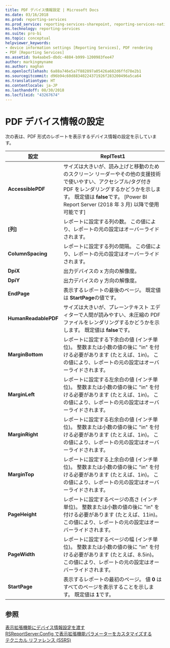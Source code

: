 ```yaml
---
title: PDF デバイス情報設定 | Microsoft Docs
ms.date: 03/16/2018
ms.prod: reporting-services
ms.prod_service: reporting-services-sharepoint, reporting-services-native
ms.technology: reporting-services
ms.suite: pro-bi
ms.topic: conceptual
helpviewer_keywords:
- device information settings [Reporting Services], PDF rendering
- PDF [Reporting Services]
ms.assetid: 9a4aabe5-dbdc-4884-b999-1200983fee47
author: markingmyname
ms.author: maghan
ms.openlocfilehash: 6a88a746e5a7f882897a05426a682d6ffd78e2b1
ms.sourcegitcommit: d96b94c60d88340224371926f283200496a5ca64
ms.translationtype: HT
ms.contentlocale: ja-JP
ms.lasthandoff: 08/30/2018
ms.locfileid: "43267674"
---
```

# <a name="pdf-device-information-settings"></a>PDF デバイス情報の設定
  次の表は、PDF 形式のレポートを表示するデバイス情報の設定を示しています。  
  
|設定|ReplTest1|  
|-------------|-----------|  
| **AccessiblePDF** | サイズは大きいが、読み上げと移動のためのスクリーン リーダーやその他の支援技術で使いやすい、アクセシブル/タグ付き PDF をレンダリングするかどうかを示します。 既定値は **false**です。 [Power BI Report Server (2018 年 3 月) 以降で使用可能です] |
|**[列]**|レポートに設定する列の数。 この値により、レポートの元の設定はオーバーライドされます。|  
|**ColumnSpacing**|レポートに設定する列の間隔。 この値により、レポートの元の設定はオーバーライドされます。|  
|**DpiX**|出力デバイスの x 方向の解像度。|  
|**DpiY**|出力デバイスの y 方向の解像度。|  
|**EndPage**|表示するレポートの最後のページ。 既定値は **StartPage**の値です。|  
|**HumanReadablePDF**|サイズは大きいが、プレーンテキスト エディターで人間が読みやすい、未圧縮の PDF ファイルをレンダリングするかどうかを示します。 既定値は **false**です。|  
|**MarginBottom**|レポートに設定する下余白の値 (インチ単位)。 整数または小数の値の後に "in" を付ける必要があります (たとえば、1in)。 この値により、レポートの元の設定はオーバーライドされます。|  
|**MarginLeft**|レポートに設定する左余白の値 (インチ単位)。 整数または小数の値の後に "in" を付ける必要があります (たとえば、1in)。 この値により、レポートの元の設定はオーバーライドされます。|  
|**MarginRight**|レポートに設定する右余白の値 (インチ単位)。 整数または小数の値の後に "in" を付ける必要があります (たとえば、1in)。 この値により、レポートの元の設定はオーバーライドされます。|  
|**MarginTop**|レポートに設定する上余白の値 (インチ単位)。 整数または小数の値の後に "in" を付ける必要があります (たとえば、1in)。 この値により、レポートの元の設定はオーバーライドされます。|  
|**PageHeight**|レポートに設定するページの高さ (インチ単位)。 整数または小数の値の後に "in" を付ける必要があります (たとえば、11in)。 この値により、レポートの元の設定はオーバーライドされます。|  
|**PageWidth**|レポートに設定するページの幅 (インチ単位)。 整数または小数の値の後に "in" を付ける必要があります (たとえば、8.5in)。 この値により、レポートの元の設定はオーバーライドされます。|  
|**StartPage**|表示するレポートの最初のページ。 値 **0** はすべてのページを表示することを示します。 既定値は **1**です。|  
  
## <a name="see-also"></a>参照  
 [表示拡張機能にデバイス情報設定を渡す](../reporting-services/report-server-web-service/net-framework/passing-device-information-settings-to-rendering-extensions.md)   
 [RSReportServer.Config で表示拡張機能パラメーターをカスタマイズする](../reporting-services/customize-rendering-extension-parameters-in-rsreportserver-config.md)   
 [テクニカル リファレンス (SSRS)](../reporting-services/technical-reference-ssrs.md)  
  
  
